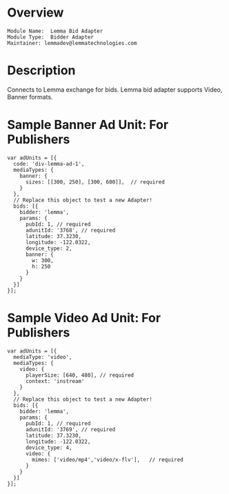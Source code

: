# Overview

```
Module Name:  Lemma Bid Adapter
Module Type:  Bidder Adapter
Maintainer: lemmadev@lemmatechnologies.com
```

# Description

Connects to Lemma exchange for bids.
Lemma bid adapter supports Video, Banner formats.

# Sample Banner Ad Unit: For Publishers
```
var adUnits = [{
  code: 'div-lemma-ad-1',
  mediaTypes: {
    banner: {
      sizes: [[300, 250], [300, 600]],  // required
    }
  },
  // Replace this object to test a new Adapter!
  bids: [{
    bidder: 'lemma',
    params: {
      pubId: 1, // required
      adunitId: '3768', // required
      latitude: 37.3230,
      longitude: -122.0322,
      device_type: 2,
      banner: {
        w: 300,
        h: 250
      }
    }
  }]
}];
```

# Sample Video Ad Unit: For Publishers
```
var adUnits = [{
  mediaType: 'video',
  mediaTypes: {
    video: {
      playerSize: [640, 480], // required
      context: 'instream'
    }
  },
  // Replace this object to test a new Adapter!
  bids: [{
    bidder: 'lemma',
    params: {
      pubId: 1, // required
      adunitId: '3769', // required
      latitude: 37.3230,
      longitude: -122.0322,
      device_type: 4,
      video: {
        mimes: ['video/mp4','video/x-flv'],   // required
      }
    }
  }]
}];
```
